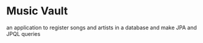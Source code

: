 # Music Vault
an application to register songs and artists in a database and make JPA and JPQL queries
